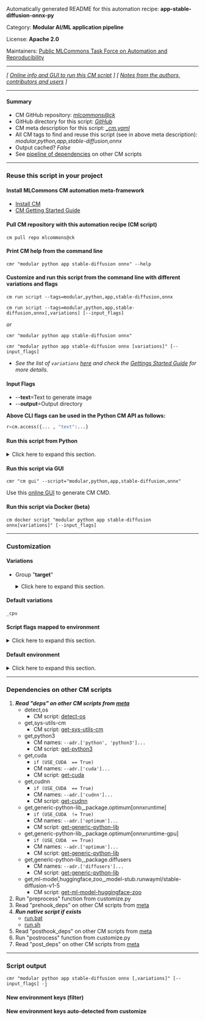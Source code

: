 Automatically generated README for this automation recipe: **app-stable-diffusion-onnx-py**

Category: **Modular AI/ML application pipeline**

License: **Apache 2.0**

Maintainers: [Public MLCommons Task Force on Automation and Reproducibility](https://github.com/mlcommons/ck/blob/master/docs/taskforce.md)

---
*[ [Online info and GUI to run this CM script](https://access.cknowledge.org/playground/?action=scripts&name=app-stable-diffusion-onnx-py,4d33981ac3534b3b) ] [ [Notes from the authors, contributors and users](README-extra.md) ]*

---
#### Summary

* CM GitHub repository: *[mlcommons@ck](https://github.com/mlcommons/ck/tree/dev/cm-mlops)*
* GitHub directory for this script: *[GitHub](https://github.com/mlcommons/ck/tree/dev/cm-mlops/script/app-stable-diffusion-onnx-py)*
* CM meta description for this script: *[_cm.yaml](_cm.yaml)*
* All CM tags to find and reuse this script (see in above meta description): *modular,python,app,stable-diffusion,onnx*
* Output cached? *False*
* See [pipeline of dependencies](#dependencies-on-other-cm-scripts) on other CM scripts


---
### Reuse this script in your project

#### Install MLCommons CM automation meta-framework

* [Install CM](https://access.cknowledge.org/playground/?action=install)
* [CM Getting Started Guide](https://github.com/mlcommons/ck/blob/master/docs/getting-started.md)

#### Pull CM repository with this automation recipe (CM script)

```cm pull repo mlcommons@ck```

#### Print CM help from the command line

````cmr "modular python app stable-diffusion onnx" --help````

#### Customize and run this script from the command line with different variations and flags

`cm run script --tags=modular,python,app,stable-diffusion,onnx`

`cm run script --tags=modular,python,app,stable-diffusion,onnx[,variations] [--input_flags]`

*or*

`cmr "modular python app stable-diffusion onnx"`

`cmr "modular python app stable-diffusion onnx [variations]" [--input_flags]`


* *See the list of `variations` [here](#variations) and check the [Gettings Started Guide](https://github.com/mlcommons/ck/blob/dev/docs/getting-started.md) for more details.*


#### Input Flags

* --**text**=Text to generate image
* --**output**=Output directory

**Above CLI flags can be used in the Python CM API as follows:**

```python
r=cm.access({... , "text":...}
```
#### Run this script from Python

<details>
<summary>Click here to expand this section.</summary>

```python

import cmind

r = cmind.access({'action':'run'
                  'automation':'script',
                  'tags':'modular,python,app,stable-diffusion,onnx'
                  'out':'con',
                  ...
                  (other input keys for this script)
                  ...
                 })

if r['return']>0:
    print (r['error'])

```

</details>


#### Run this script via GUI

```cmr "cm gui" --script="modular,python,app,stable-diffusion,onnx"```

Use this [online GUI](https://cKnowledge.org/cm-gui/?tags=modular,python,app,stable-diffusion,onnx) to generate CM CMD.

#### Run this script via Docker (beta)

`cm docker script "modular python app stable-diffusion onnx[variations]" [--input_flags]`

___
### Customization


#### Variations

  * Group "**target**"
    <details>
    <summary>Click here to expand this section.</summary>

    * **`_cpu`** (default)
      - Environment variables:
        - *USE_CPU*: `True`
        - *CM_DEVICE*: `cpu`
      - Workflow:
    * `_cuda`
      - Environment variables:
        - *USE_CUDA*: `True`
        - *CM_DEVICE*: `cuda:0`
      - Workflow:

    </details>


#### Default variations

`_cpu`

#### Script flags mapped to environment
<details>
<summary>Click here to expand this section.</summary>

* `--output=value`  &rarr;  `CM_APP_STABLE_DIFFUSION_ONNX_PY_OUTPUT=value`
* `--text=value`  &rarr;  `CM_APP_STABLE_DIFFUSION_ONNX_PY_TEXT=value`

**Above CLI flags can be used in the Python CM API as follows:**

```python
r=cm.access({... , "output":...}
```

</details>

#### Default environment

<details>
<summary>Click here to expand this section.</summary>

These keys can be updated via `--env.KEY=VALUE` or `env` dictionary in `@input.json` or using script flags.


</details>

___
### Dependencies on other CM scripts


  1. ***Read "deps" on other CM scripts from [meta](https://github.com/mlcommons/ck/tree/dev/cm-mlops/script/app-stable-diffusion-onnx-py/_cm.yaml)***
     * detect,os
       - CM script: [detect-os](https://github.com/mlcommons/ck/tree/master/cm-mlops/script/detect-os)
     * get,sys-utils-cm
       - CM script: [get-sys-utils-cm](https://github.com/mlcommons/ck/tree/master/cm-mlops/script/get-sys-utils-cm)
     * get,python3
       * CM names: `--adr.['python', 'python3']...`
       - CM script: [get-python3](https://github.com/mlcommons/ck/tree/master/cm-mlops/script/get-python3)
     * get,cuda
       * `if (USE_CUDA  == True)`
       * CM names: `--adr.['cuda']...`
       - CM script: [get-cuda](https://github.com/mlcommons/ck/tree/master/cm-mlops/script/get-cuda)
     * get,cudnn
       * `if (USE_CUDA  == True)`
       * CM names: `--adr.['cudnn']...`
       - CM script: [get-cudnn](https://github.com/mlcommons/ck/tree/master/cm-mlops/script/get-cudnn)
     * get,generic-python-lib,_package.optimum[onnxruntime]
       * `if (USE_CUDA  != True)`
       * CM names: `--adr.['optimum']...`
       - CM script: [get-generic-python-lib](https://github.com/mlcommons/ck/tree/master/cm-mlops/script/get-generic-python-lib)
     * get,generic-python-lib,_package.optimum[onnxruntime-gpu]
       * `if (USE_CUDA  == True)`
       * CM names: `--adr.['optimum']...`
       - CM script: [get-generic-python-lib](https://github.com/mlcommons/ck/tree/master/cm-mlops/script/get-generic-python-lib)
     * get,generic-python-lib,_package.diffusers
       * CM names: `--adr.['diffusers']...`
       - CM script: [get-generic-python-lib](https://github.com/mlcommons/ck/tree/master/cm-mlops/script/get-generic-python-lib)
     * get,ml-model,huggingface,zoo,_model-stub.runwayml/stable-diffusion-v1-5
       - CM script: [get-ml-model-huggingface-zoo](https://github.com/mlcommons/ck/tree/master/cm-mlops/script/get-ml-model-huggingface-zoo)
  1. Run "preprocess" function from customize.py
  1. Read "prehook_deps" on other CM scripts from [meta](https://github.com/mlcommons/ck/tree/dev/cm-mlops/script/app-stable-diffusion-onnx-py/_cm.yaml)
  1. ***Run native script if exists***
     * [run.bat](https://github.com/mlcommons/ck/tree/dev/cm-mlops/script/app-stable-diffusion-onnx-py/run.bat)
     * [run.sh](https://github.com/mlcommons/ck/tree/dev/cm-mlops/script/app-stable-diffusion-onnx-py/run.sh)
  1. Read "posthook_deps" on other CM scripts from [meta](https://github.com/mlcommons/ck/tree/dev/cm-mlops/script/app-stable-diffusion-onnx-py/_cm.yaml)
  1. Run "postrocess" function from customize.py
  1. Read "post_deps" on other CM scripts from [meta](https://github.com/mlcommons/ck/tree/dev/cm-mlops/script/app-stable-diffusion-onnx-py/_cm.yaml)

___
### Script output
`cmr "modular python app stable-diffusion onnx [,variations]" [--input_flags] -j`
#### New environment keys (filter)

#### New environment keys auto-detected from customize
